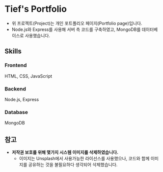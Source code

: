 # Tief's Portfolio

- 위 프로젝트(Project)는 개인 포트폴리오 페이지(Portfolio page)입니다.
- Node.js와 Express를 사용해 서버 측 코드를 구축하였고, MongoDB를 데이터베이스로 사용했습니다.

## Skills

### Frontend

HTML, CSS, JavaScript

### Backend

Node.js, Express

### Database

MongoDB

## 참고

- **저작권 보호를 위해 몇가지 시스템 이미지를 삭제하였습니다.**
  - 이미지는 Unsplash에서 사용가능한 라이선스를 사용했으나, 코드와 함께 이미지를 공유하는 것을 불필요하다 생각되어 삭제했습니다.
